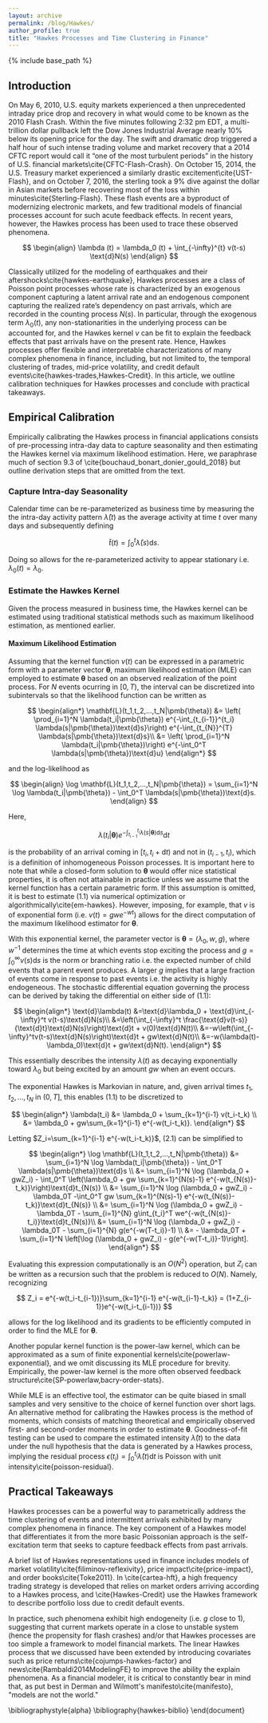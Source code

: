 ```yaml
---
layout: archive
permalink: /blog/Hawkes/
author_profile: true
title: "Hawkes Processes and Time Clustering in Finance"
---
```


{% include base_path %}

## Introduction

On May 6, 2010, U.S. equity markets experienced a then unprecedented intraday price drop and recovery in what would come to be known as the 2010 Flash Crash. Within the five minutes following 2:32 pm EDT, a multi-trillion dollar pullback left the Dow Jones Industrial Average nearly 10\% below its opening price for the day. The swift and dramatic drop triggered a half hour of such intense trading volume and market recovery that a 2014 CFTC report would call it “one of the most turbulent periods” in the history of U.S. financial markets\cite{CFTC-Flash-Crash}. On October 15, 2014, the U.S. Treasury market experienced a similarly drastic excitement\cite{UST-Flash}, and on October 7, 2016, the sterling took a 9\% dive against the dollar in Asian markets before recovering most of the loss within minutes\cite{Sterling-Flash}. These flash events are a byproduct of modernizing electronic markets, and few traditional models of financial processes account for such acute feedback effects. In recent years, however, the Hawkes process has been used to trace these observed phenomena.

$$
\begin{align}
    \lambda (t) = \lambda_0 (t) + \int_{-\infty}^{t} v(t-s) \text{d}N(s)
\end{align}
$$

Classically utilized for the modeling of earthquakes and their aftershocks\cite{hawkes-earthquake}, Hawkes processes are a class of Poisson point processes whose rate is characterized by an exogenous component capturing a latent arrival rate and an endogenous component capturing the realized rate’s dependency on past arrivals, which are recorded in the counting process $N(s)$. In particular, through the exogenous term $\lambda_0 (t)$, any non-stationarities in the underlying process can be accounted for, and the Hawkes kernel $v$ can be fit to explain the feedback effects that past arrivals have on the present rate. Hence, Hawkes processes offer flexible and interpretable characterizations of many complex phenomena in finance, including, but not limited to, the temporal clustering of trades, mid-price volatility, and credit default events\cite{hawkes-trades,Hawkes-Credit}. In this article, we outline calibration techniques for Hawkes processes and conclude with practical takeaways.

## Empirical Calibration
Empirically calibrating the Hawkes process in financial applications consists of pre-processing intra-day data to capture seasonality and then estimating the Hawkes kernel via maximum likelihood estimation. Here, we paraphrase much of section 9.3 of \cite{bouchaud_bonart_donier_gould_2018} but outline derivation steps that are omitted from the text.

### Capture Intra-day Seasonality
Calendar time can be re-parameterized as business time by measuring the the intra-day activity pattern $\bar \lambda(t)$ as the average activity at time $t$ over many days and subsequently defining

$$
\hat t(t) = \int_0^t \bar \lambda(s)\text{d}s.
$$

Doing so allows for the re-parameterized activity to appear stationary i.e. $\lambda_0(t) = \lambda_0$.

### Estimate the Hawkes Kernel
Given the process measured in business time, the Hawkes kernel can be estimated using traditional statistical methods such as maximum likelihood estimation, as mentioned earlier.

#### Maximum Likelihood Estimation
Assuming that the kernel function $v(t)$ can be expressed in a parametric form with a parameter vector $\pmb{\theta}$, maximum likelihood estimation (MLE) can employed to estimate $\pmb{\theta}$ based on an observed realization of the point process. For $N$ events ocurring in $[0,T)$, the interval can be discretized into subintervals so that the likelihood function can be written as 

$$
\begin{align*}
    \mathbf{L}(t_1,t_2,...,t_N|\pmb{\theta})
    &= \left( \prod_{i=1}^N \lambda(t_i|\pmb{\theta}) e^{-\int_{t_{i-1}}^{t_i} \lambda(s|\pmb{\theta})\text{d}s}\right) e^{-\int_{t_{N}}^{T} \lambda(s|\pmb{\theta})\text{d}s}\\
    &= \left( \prod_{i=1}^N \lambda(t_i|\pmb{\theta})\right) e^{-\int_0^T \lambda(s|\pmb{\theta})\text{d}u} 
\end{align*}
$$

and the log-likelihood as

$$
\begin{align}
    \log \mathbf{L}(t_1,t_2,...,t_N|\pmb{\theta}) 
    = \sum_{i=1}^N \log \lambda(t_i|\pmb{\theta}) - \int_0^T \lambda(s|\pmb{\theta})\text{d}s.
\end{align}
$$

Here, 

$$
\lambda(t_i|\pmb{\theta}) e^{-\int_{t_{i-1}}^{t_i} \lambda(s|\pmb{\theta})\text{d}s} \text{d}t
$$

is the probability of an arrival coming in $[t_i,t_i+\text{d}t)$ and not in $(t_{i-1},t_i)$, which is a definition of inhomogeneous Poisson processes. It is important here to note that while a closed-form solution to $\pmb{\theta}$ would offer nice statistical properties, it is often not attainable in practice unless we assume that the kernel function has a certain parametric form. If this assumption is omitted, it is best to estimate (1.1) via numerical optimization or algorithmically\cite{em-hawkes}. However, imposing, for example, that $v$ is of exponential form (i.e. $v(t) = gwe^{-wt}$) allows for the direct computation of the maximum likelihood estimator for $\pmb{\theta}$.

With this exponential kernel, the parameter vector is $\pmb{\theta} = (\lambda_0,w,g)$, where $w^{-1}$ determines the time at which events stop exciting the process and $g=\int_0^{\infty} v(s) \text{d}s$ is the norm or branching ratio i.e. the expected number of child events that a parent event produces. A larger $g$ implies that a large fraction of events come in response to past events i.e. the activity is highly endogeneous. The stochastic differential equation governing the process can be derived by taking the differential on either side of (1.1):

$$
\begin{align*}
    \text{d}\lambda(t)
    &=\text{d}\lambda_0 + \text{d}\int_{-\infty}^t v(t-s)\text{d}N(s)\\
    &=\left(\int_{-\infty}^t \frac{\text{d}v(t-s)}{\text{d}t}\text{d}N(s)\right)\text{d}t + v(0)\text{d}N(t)\\
    &=-w\left(\int_{-\infty}^tv(t-s)\text{d}N(s)\right)\text{d}t + gw\text{d}N(t)\\
    &=-w(\lambda(t)-\lambda_0)\text{d}t + gw\text{d}N(t).
\end{align*}
$$

This essentially describes the intensity $\lambda(t)$ as decaying exponentially toward $\lambda_0$ but being excited by an amount $gw$ when an event occurs.

The exponential Hawkes is Markovian in nature, and, given arrival times $t_1,t_2,...,t_N$ in $(0,T]$, this enables (1.1) to be discretized to

$$
\begin{align*}
    \lambda(t_i) 
    &= \lambda_0 + \sum_{k=1}^{i-1} v(t_i-t_k) \\
    &= \lambda_0 + gw\sum_{k=1}^{i-1} e^{-w(t_i-t_k)}.
\end{align*}
$$

Letting $Z_i=\sum_{k=1}^{i-1} e^{-w(t_i-t_k)}$, (2.1) can be simplified to

$$
\begin{align*}
    \log \mathbf{L}(t_1,t_2,...,t_N|\pmb{\theta}) 
    &= \sum_{i=1}^N \log \lambda(t_i|\pmb{\theta}) - \int_0^T \lambda(s|\pmb{\theta})\text{d}s \\
    &= \sum_{i=1}^N \log (\lambda_0 + gwZ_i) - \int_0^T \left(\lambda_0 + gw \sum_{k=1}^{N(s)-1} e^{-w(t_{N(s)}-t_k)}\right)\text{d}t_{N(s)} \\
    &= \sum_{i=1}^N \log (\lambda_0 + gwZ_i) - \lambda_0T -\int_0^T gw \sum_{k=1}^{N(s)-1} e^{-w(t_{N(s)}-t_k)}\text{d}t_{N(s)} \\
    &= \sum_{i=1}^N \log (\lambda_0 + gwZ_i) - \lambda_0T - \sum_{i=1}^{N} g\int_{t_i}^T we^{-w(t_{N(s)}-t_i)}\text{d}t_{N(s)}\\
    &= \sum_{i=1}^N \log (\lambda_0 + gwZ_i) - \lambda_0T - \sum_{i=1}^{N} g(e^{-w(T-t_i)}-1) \\
    &= - \lambda_0T + \sum_{i=1}^N \left[\log (\lambda_0 + gwZ_i) - g(e^{-w(T-t_i)}-1)\right].
\end{align*}
$$

Evaluating this expression computationally is an $O(N^2)$ operation, but $Z_i$ can be written as a recursion such that the problem is reduced to $O(N)$. Namely, recognizing

$$
Z_i = e^{-w(t_i-t_{i-1})}\sum_{k=1}^{i-1} e^{-w(t_{i-1}-t_k)} = (1+Z_{i-1})e^{-w(t_i-t_{i-1})}
$$

allows for the log likelihood and its gradients to be efficiently computed in order to find the MLE for $\pmb{\theta}$.

Another popular kernel function is the power-law kernel, which can be approximated as a sum of finite exponential kernels\cite{powerlaw-exponential}, and we omit discussing its MLE procedure for brevity. Empirically, the power-law kernel is the more often observed feedback structure\cite{SP-powerlaw,bacry-order-stats}.

While MLE is an effective tool, the estimator can be quite biased in small samples and very sensitive to the choice of kernel function over short lags. An alternative method for calibrating the Hawkes process is the method of moments, which consists of matching theoretical and empirically observed first- and second-order moments in order to estimate $\pmb{\theta}$. Goodness-of-fit testing can be used to compare the estimated intensity $\hat \lambda(t)$ to the data under the null hypothesis that the data is generated by a Hawkes process, implying the residual process $\epsilon(t_i) = \int_0^{t_i} \hat \lambda(t) \text{d}t$ is Poisson with unit intensity\cite{poisson-residual}.

## Practical Takeaways

Hawkes processes can be a powerful way to parametrically address the time clustering of events and intermittent arrivals exhibited by many complex phenomena in finance. The key component of a Hawkes model that differentiates it from the more basic Poissonian approach is the self-excitation term that seeks to capture feedback effects from past arrivals.

A brief list of Hawkes representations used in finance includes models of market volatility\cite{filiminov-reflexivity}, price impact\cite{price-impact}, and order books\cite{Toke2011}. In \cite{cartea-hft}, a high frequency trading strategy is developed that relies on market orders arriving according to a Hawkes process, and \cite{Hawkes-Credit} use the Hawkes framework to describe portfolio loss due to credit default events.

In practice, such phenomena exhibit high endogeneity (i.e. $g$ close to 1), suggesting that current markets operate in a close to unstable system (hence the propensity for flash crashes) and/or that Hawkes processes are too simple a framework to model financial markets. The linear Hawkes process that we discussed have been extended by introducing covariates such as price returns\cite{cojumps-hawkes-factor} and news\cite{Rambaldi2014ModelingFE} to improve the ability the explain phenomena. As a financial modeler, it is critical to constantly bear in mind that, as put best in Derman and Wilmott's manifesto\cite{manifesto}, "models are not the world."

\bibliographystyle{alpha}
\bibliography{hawkes-biblio}
\end{document}

